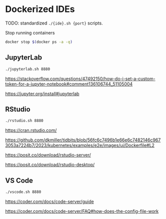 # Dockerized IDEs

TODO: standardized `./{ide}.sh {port}` scripts.

Stop running containers

```bash
docker stop $(docker ps -a -q)
```

## JupyterLab

```bash
./jupyterlab.sh 8880
```

https://stackoverflow.com/questions/47492150/how-do-i-set-a-custom-token-for-a-jupyter-notebook#comment136106744_51105004

https://jupyter.org/install#jupyterlab

## RStudio

```bash
./rstudio.sh 8880
```

https://cran.rstudio.com/

https://github.com/dkmiller/tidbits/blob/56fc6c7496b1e66e6c7482146c9673053a7224b7/2023/kubernetes/examples/e2e/images/ui/Dockerfile#L2

https://posit.co/download/rstudio-server/

https://posit.co/download/rstudio-desktop/

## VS Code

```bash
./vscode.sh 8880
```

https://coder.com/docs/code-server/guide

https://coder.com/docs/code-server/FAQ#how-does-the-config-file-work
